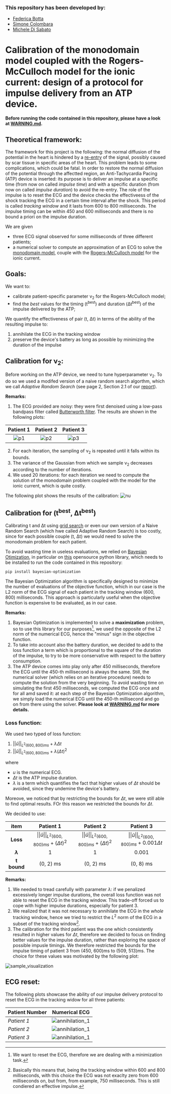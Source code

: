 ### This repository has been developed by:
* [Federica Botta](https://www.linkedin.com/in/federica-botta-8629391b3/)
* [Simone Colombara](https://www.linkedin.com/in/simone-colombara-a4a430167/)
* [Michele Di Sabato](https://www.linkedin.com/in/michele-di-sabato/)

# Calibration of the monodomain model coupled with the Rogers-McCulloch model for the ionic current: design of a protocol for impulse delivery from an ATP device.

**Before running the code contained in this repository, please have a look at [WARNING.md](WARNING.md).**

## Theoretical framework:
The framework for this project is the following: the normal diffusion of the potential in the heart is hindered by a [re-entry](https://www.youtube.com/watch?v=yLI4yj1TZhc) of the signal, possibly caused by scar tissue in specific areas of the heart. This problem leads to some complications, which could be fatal. In order to restore the normal diffusion of the potential through the affectted region, an Anti-Tachycardia Pacing (ATP) device is inserted: its purpose is to deliver an impulse at a specific time (from now on called *impulse time*) and with a specific duration (from now on called *impulse duration*) to avoid the re-entry. The role of the impulse is to reset the ECG and the device checks the effectiveess of the shock tracking the ECG in a certain time interval after the shock. This period is called *tracking window* and it lasts from 600 to 800 milliseconds. The impulse timing can be within 450 and 600 milliseconds and there is no bound a priori on the impulse duration.

We are given 
* three ECG signal observed for some milliseconds of three different patients;
* a numerical solver to compute an approximation of an ECG to solve the [monodomain model](https://en.wikipedia.org/wiki/Monodomain_model), couple with the [Rogers-McCulloch model](https://ieeexplore.ieee.org/document/310090?reload=true) for the ionic current.

## Goals:
We want to:
* calibrate patient-specific parameter ν<sub>2</sub> for the Rogers-McCulloch model;
* find the *best* values for the timing (t<sup>best</sup>) and duration (Δt<sup>best</sup>) of the impulse delivered by the ATP;  

We quantify the effectiveness of pair (t<sup></sup>, Δt<sup></sup>) in terms of the ability of the resulting impulse to:
1. annihilate the ECG in the tracking window 
2. preserve the device's battery as long as possible by minimizing the duration of the impulse 

## Calibration for ν<sub>2</sub>:
Before working on the ATP device, we need to tune hyperparameter ν<sub>2</sub>. To do so we used a modifed version of a naive random search algorthm, which we call *Adaptive Random Search* (see page 2, Section 2.1 of our [report](report.pdf)).

**Remarks:**
1. The ECG provided are noisy: they were first denoised using a low-pass bandpass filter called [Butterworth filter](https://en.wikipedia.org/wiki/Butterworth_filter). The results are shown in the following plots:

| Patient 1 |  Patient 2 |  Patient 3 |
:-------------------------:|:-------------------------:|:-------------------------:
![p1](readme_images/patient_1_noise.png)  | ![p2](readme_images/patient_2_noise.png) | ![p3](readme_images/patient_3_noise.png)

2. For each iteration, the sampling of ν<sub>2</sub> is repeated until it falls within its bounds.
3. The variance of the Gaussian from which we sample ν<sub>2</sub> decreases according to the number of iterations.
4. We used 20 iterations: for each iteration we need to compute the solution of the monodomain problem coupled with the model for the ionic current, which is quite costly.

The following plot shows the results of the calibration:
![nu](readme_images/nu.png)

## Calibration for (t<sup>best</sup>, Δt<sup>best</sup>)
Calibrating t<sup></sup> and Δt<sup></sup> using [grid search](https://towardsdatascience.com/grid-search-for-model-tuning-3319b259367e) or even our own version of a Naive Random Search (which hwe called Adaptive Random Search) is too costly, since for each possible couple (t<sup></sup>, Δt<sup></sup>) we would need to solve the monodomain problem for each patient. 

To avoid wasting time in useless evaluations, we relied on [Bayesian Otimization](https://arxiv.org/abs/1807.02811), in particular on [this](https://github.com/fmfn/BayesianOptimization) opensource python library, which needs to be installed to run the code contained in this repository:

```
pip install bayesian-optimization
```

The Bayesian Optimization algorithm is specifically designed to minimize the number of evaluations of the objective function, which in our case is the L2 norm of the ECG signal of each patient in the tracking window (600, 800) milliseconds. This approach is particularly useful when the objective function is expensive to be evaluated, as in our case.

**Remarks:**
1. Bayesian Optimization is implemented to solve a **maximization** problem, so to use this library for our purposes[^1], we used the opposite of the L2 norm of the numerical ECG, hence the "minus" sign in the objective function.
2. To take into account also the battery duration, we decided to add to the loss function a term which is proportional to the square of the duration of the impulse, to try to be more conservative with respect to the battery consumption.
3. The ATP device comes into play only after 450 milliseconds, therefore the ECG until the 450-th millisecond is always the same. Still, the numerical solver (which relies on an iterative procedure) needs to compute the solution from the very beginning. To avoid wasting time on simulating the first 450 milliseconds, we computed the ECG once and for all amd saved it: at each step of the Bayesian Optimization algorithm, we simply load the numerical ECG until the 450-th millisecond and go on from there using the solver. **Please look at [WARNING.md](WARNING.md) for more details.**

### Loss function:
We used two typed of loss function:
1. $||\hat{u}||_{L^2(600, 800)ms} + \lambda \Delta t$
2. $||\hat{u}||_{L^2(600, 800)ms} + \lambda (\Delta t)^2$

[^1]: We want to reset the ECG, therefore we are dealing with a minimization task.

where 
* $u$ is the numerical ECG.
* $\Delta t$ is the ATP impulse duration.
* $\lambda$ is a term which quantifies the fact that higher values of $\Delta t$ should be avoided, since they undemine the device's battery.

Moreove, we noticed that by restricting the bounds for $\Delta t$, we were still able to find optimal results. FOr this reason we restricted the bounds for $\Delta t$.

We decided to use:

| item | Patient 1 |  Patient 2 |  Patient 3 |
:-------------------------:|:-------------------------:|:-------------------------:|:-------------------------:
|**Loss** | $\|\|\hat{u}\|\|_{L^2(600, 800)ms}+(\Delta t)^2$ | $\|\|\hat{u}\|\|_{L^2(600, 800)ms}+(\Delta t)^2$ | $\|\|\hat{u}\|\|_{L^2(600, 800)ms}+0.001\Delta t$
|**$\lambda$** | 1  | 1 | 0.001
| **t bound** | (0, 2) ms  | (0, 2) ms | (0, 8) ms

**Remarks:**
1. We needed to tread carefully with parameter $\lambda$: if we penalized excessively longer impulse durations, the overall loss function was not able to reset the ECG in the tracking window. This trade-off forced us to cope with higher impulse durations, especially for patient 3.
1. We realized that it was not necessary to annihilate the ECG in the *whole* tracking window, hence we tried to restrict the $L^2$ norm of the ECG in a subset of the tracking window[^2].
1. The calibration for the third patient was the one which consistently resulted in higher values for $\Delta t$, therefore we decided to focus on finding better values for the impulse duration, rather than exploring the space of possible impusle timings. We therefore restricted the bounds for the impulse timing of patient 3 from (450, 600)ms to (509, 513)ms. The choice for these values was motivated by the following plot:

![sample_visualization](readme_images/patient_3_attempts.png)

[^2]: Basically this means that, being the tracking window within 600 and 800 milliseconds, with this choice the ECG was not exaclty zero from 600 milliseconds on, but from, from example, 750 milliseconds. This is still condiered an effective impulse.

## ECG reset:
The following plots showcase the ability of our impulse delivery protocol to reset the ECG in the tracking widow for all three patients:

| Patient Number | Numerical ECG |
:-----------|:---------:
*Patient 1* | ![annihilation_1](readme_images/patient_1_ATP_time_484.707_ATP_dur_2.697.png)
*Patient 2* | ![annihilation_1](readme_images/patient_2_ATP_time_501.435_ATP_dur_2.804.png)
*Patient 3* | ![annihilation_1](readme_images/patient_3_ATP_time_511.579_ATP_dur_5.038.png) 


